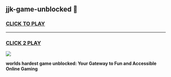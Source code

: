
## jjk-game-unblocked 👋
<h3>
<a href="https://premium.freeplayer.one?title=jjk-game-unblocked&ref=14F">CLICK TO PLAY</a></h3>
<hr>

<h3>
<a href="https://premium.freeplayer.one?title=jjk-game-unblocked&ref=14F">CLICK 2 PLAY</a>
  
</h3>

<a href="https://premium.freeplayer.one?title=jjk-game-unblocked&ref=12F/"><img src="https://clearcache.store/games.png"></a>


**worlds hardest game unblocked: Your Gateway to Fun and Accessible Online Gaming**
